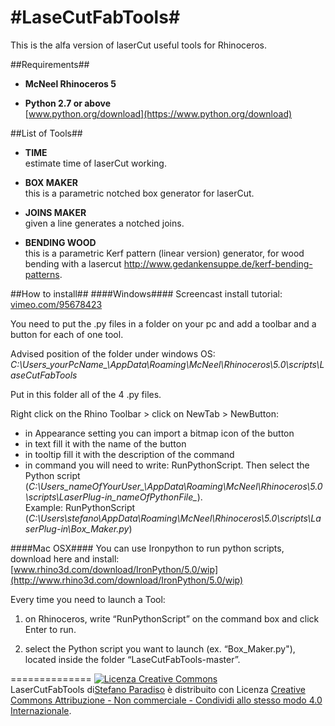 #LaseCutFabTools#
===============

This is the alfa version of laserCut useful tools for Rhinoceros.

##Requirements##

- **McNeel Rhinoceros 5**

-  **Python 2.7 or above**  
[www.python.org/download](https://www.python.org/download)

##List of Tools##
- **TIME**  
estimate time of laserCut working.

- **BOX MAKER**  
this is a parametric notched box generator for laserCut.

- **JOINS MAKER**  
given a line generates a notched joins.

- **BENDING WOOD**  
this is a parametric Kerf pattern (linear version) generator, for wood bending with a lasercut
  http://www.gedankensuppe.de/kerf-bending-patterns.
  
##How to install##
####Windows####
Screencast install tutorial: [ vimeo.com/95678423]( http://vimeo.com/95678423)  

You need to put the .py files in a folder on your pc and add a toolbar and a button for each of one tool.

Advised position of the folder under windows OS:   *C:\Users\_yourPcName_\AppData\Roaming\McNeel\Rhinoceros\5.0\scripts\LaseCutFabTools*

Put in this folder all of the 4 .py files.  

Right click on the Rhino Toolbar > click on NewTab > NewButton:

- in Appearance setting you can import a bitmap icon of the button
- in text fill it with the name of the button
- in tooltip fill it with the description of the command
- in command you will need to write: RunPythonScript. Then select the Python script (*C:\Users\_nameOfYourUser_\AppData\Roaming\McNeel\Rhinoceros\5.0\scripts\LaserPlug-in\_nameOfPythonFile_*).  
Example:  RunPythonScript (*C:\Users\stefano\AppData\Roaming\McNeel\Rhinoceros\5.0\scripts\LaserPlug-in\Box_Maker.py*)
	
####Mac OSX####
You can use Ironpython to run python scripts, download here and install: [www.rhino3d.com/download/IronPython/5.0/wip](http://www.rhino3d.com/download/IronPython/5.0/wip)

Every time you need to launch a Tool:

1. on Rhinoceros, write “RunPythonScript” on the command box and click Enter to run.  

2. select the Python script you want to launch (ex. “Box_Maker.py"), located inside the folder “LaseCutFabTools-master”.
  

==============
<a rel="license" href="http://creativecommons.org/licenses/by-nc-sa/4.0/"><img alt="Licenza Creative Commons" style="border-width:0" src="http://i.creativecommons.org/l/by-nc-sa/4.0/88x31.png" /></a><br /><span xmlns:dct="http://purl.org/dc/terms/" property="dct:title">LaserCutFabTools</span> di<a xmlns:cc="http://creativecommons.org/ns#" href="https://github.com/paDIYs/LaseCutFabTools" property="cc:attributionName" rel="cc:attributionURL">Stefano Paradiso</a> è distribuito con Licenza <a rel="license" href="http://creativecommons.org/licenses/by-nc-sa/4.0/">Creative Commons Attribuzione - Non commerciale - Condividi allo stesso modo 4.0 Internazionale</a>.
